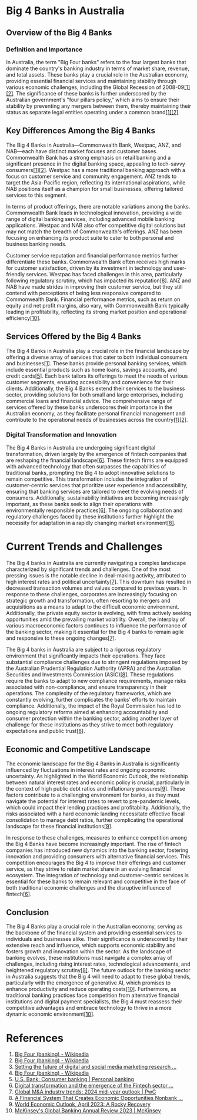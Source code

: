# Big 4 Banks in Australia

## Overview of the Big 4 Banks

### Definition and Importance
In Australia, the term "Big Four banks" refers to the four largest banks that dominate the country's banking industry in terms of market share, revenue, and total assets. These banks play a crucial role in the Australian economy, providing essential financial services and maintaining stability through various economic challenges, including the Global Recession of 2008-09[[1]](https://en.wikipedia.org/wiki/Big_Four_(banking))[[2]](https://en.wikipedia.org/wiki/Big_Four_(banking)). The significance of these banks is further underscored by the Australian government's "four pillars policy," which aims to ensure their stability by preventing any mergers between them, thereby maintaining their status as separate legal entities operating under a common brand[[1]](https://en.wikipedia.org/wiki/Big_Four_(banking))[[2]](https://en.wikipedia.org/wiki/Big_Four_(banking)).

## Key Differences Among the Big 4 Banks

The Big 4 Banks in Australia—Commonwealth Bank, Westpac, ANZ, and NAB—each have distinct market focuses and customer bases. Commonwealth Bank has a strong emphasis on retail banking and a significant presence in the digital banking space, appealing to tech-savvy consumers[[1]](https://en.wikipedia.org/wiki/Big_Four_(banking))[[2]](https://en.wikipedia.org/wiki/Big_Four_(banking)). Westpac has a more traditional banking approach with a focus on customer service and community engagement. ANZ tends to target the Asia-Pacific region, reflecting its international aspirations, while NAB positions itself as a champion for small businesses, offering tailored services to this segment.

In terms of product offerings, there are notable variations among the banks. Commonwealth Bank leads in technological innovation, providing a wide range of digital banking services, including advanced mobile banking applications. Westpac and NAB also offer competitive digital solutions but may not match the breadth of Commonwealth's offerings. ANZ has been focusing on enhancing its product suite to cater to both personal and business banking needs.

Customer service reputation and financial performance metrics further differentiate these banks. Commonwealth Bank often receives high marks for customer satisfaction, driven by its investment in technology and user-friendly services. Westpac has faced challenges in this area, particularly following regulatory scrutiny, which has impacted its reputation[[8]](https://home.treasury.gov/sites/default/files/2018-07/A-Financial-System-that-Creates-Economic-Opportunities---Nonbank-Financi....pdf). ANZ and NAB have made strides in improving their customer service, but they still contend with perceptions of being less responsive compared to Commonwealth Bank. Financial performance metrics, such as return on equity and net profit margins, also vary, with Commonwealth Bank typically leading in profitability, reflecting its strong market position and operational efficiency[[10]](https://www.mckinsey.com/industries/financial-services/our-insights/global-banking-annual-review).

## Services Offered by the Big 4 Banks

The Big 4 Banks in Australia play a crucial role in the financial landscape by offering a diverse array of services that cater to both individual consumers and businesses[[1]](https://en.wikipedia.org/wiki/Big_Four_(banking)). These banks provide personal banking services, which include essential products such as home loans, savings accounts, and credit cards[[5]](https://www.usbank.com/index.html). Each bank tailors its offerings to meet the needs of various customer segments, ensuring accessibility and convenience for their clients. Additionally, the Big 4 Banks extend their services to the business sector, providing solutions for both small and large enterprises, including commercial loans and financial advice. The comprehensive range of services offered by these banks underscores their importance in the Australian economy, as they facilitate personal financial management and contribute to the operational needs of businesses across the country[[1]](https://en.wikipedia.org/wiki/Big_Four_(banking))[[2]](https://en.wikipedia.org/wiki/Big_Four_(banking)).

### Digital Transformation and Innovation

The Big 4 Banks in Australia are undergoing significant digital transformation, driven largely by the emergence of fintech companies that are reshaping the financial landscape[[6]](https://www.sciencedirect.com/science/article/pii/S2666954422000084). These fintech firms are equipped with advanced technology that often surpasses the capabilities of traditional banks, prompting the Big 4 to adopt innovative solutions to remain competitive. This transformation includes the integration of customer-centric services that prioritize user experience and accessibility, ensuring that banking services are tailored to meet the evolving needs of consumers. Additionally, sustainability initiatives are becoming increasingly important, as these banks seek to align their operations with environmentally responsible practices[[6]](https://www.sciencedirect.com/science/article/pii/S2666954422000084). The ongoing collaboration and regulatory challenges faced by these institutions further highlight the necessity for adaptation in a rapidly changing market environment[[8]](https://home.treasury.gov/sites/default/files/2018-07/A-Financial-System-that-Creates-Economic-Opportunities---Nonbank-Financi....pdf).

# Current Trends and Challenges

The Big 4 banks in Australia are currently navigating a complex landscape characterized by significant trends and challenges. One of the most pressing issues is the notable decline in deal-making activity, attributed to high interest rates and political uncertainty[[7]](https://www.pwc.com/gx/en/services/deals/trends.html). This downturn has resulted in decreased transaction volumes and values compared to previous years. In response to these challenges, corporates are increasingly focusing on strategic growth and transformation, often resorting to mergers and acquisitions as a means to adapt to the difficult economic environment. Additionally, the private equity sector is evolving, with firms actively seeking opportunities amid the prevailing market volatility. Overall, the interplay of various macroeconomic factors continues to influence the performance of the banking sector, making it essential for the Big 4 banks to remain agile and responsive to these ongoing changes[[7]](https://www.pwc.com/gx/en/services/deals/trends.html).

The Big 4 banks in Australia are subject to a rigorous regulatory environment that significantly impacts their operations. They face substantial compliance challenges due to stringent regulations imposed by the Australian Prudential Regulation Authority (APRA) and the Australian Securities and Investments Commission (ASIC)[[8]](https://home.treasury.gov/sites/default/files/2018-07/A-Financial-System-that-Creates-Economic-Opportunities---Nonbank-Financi....pdf). These regulations require the banks to adapt to new compliance requirements, manage risks associated with non-compliance, and ensure transparency in their operations. The complexity of the regulatory frameworks, which are constantly evolving, further complicates the banks' efforts to maintain compliance. Additionally, the impact of the Royal Commission has led to ongoing regulatory reforms aimed at enhancing accountability and consumer protection within the banking sector, adding another layer of challenge for these institutions as they strive to meet both regulatory expectations and public trust[[8]](https://home.treasury.gov/sites/default/files/2018-07/A-Financial-System-that-Creates-Economic-Opportunities---Nonbank-Financi....pdf).

## Economic and Competitive Landscape

The economic landscape for the Big 4 Banks in Australia is significantly influenced by fluctuations in interest rates and ongoing economic uncertainty. As highlighted in the World Economic Outlook, the relationship between natural interest rates and economic policy is crucial, particularly in the context of high public debt ratios and inflationary pressures[[9]](https://www.imf.org/en/Publications/WEO/Issues/2023/04/11/world-economic-outlook-april-2023). These factors contribute to a challenging environment for banks, as they must navigate the potential for interest rates to revert to pre-pandemic levels, which could impact their lending practices and profitability. Additionally, the risks associated with a hard economic landing necessitate effective fiscal consolidation to manage debt ratios, further complicating the operational landscape for these financial institutions[[9]](https://www.imf.org/en/Publications/WEO/Issues/2023/04/11/world-economic-outlook-april-2023).

In response to these challenges, measures to enhance competition among the Big 4 Banks have become increasingly important. The rise of fintech companies has introduced new dynamics into the banking sector, fostering innovation and providing consumers with alternative financial services. This competition encourages the Big 4 to improve their offerings and customer service, as they strive to retain market share in an evolving financial ecosystem. The integration of technology and customer-centric services is essential for these banks to remain relevant and competitive in the face of both traditional economic challenges and the disruptive influence of fintech[[6]](https://www.sciencedirect.com/science/article/pii/S2666954422000084).

## Conclusion

The Big 4 Banks play a crucial role in the Australian economy, serving as the backbone of the financial system and providing essential services to individuals and businesses alike. Their significance is underscored by their extensive reach and influence, which supports economic stability and fosters growth and innovation within the sector. As the landscape of banking evolves, these institutions must navigate a complex array of challenges, including rising interest rates, technological advancements, and heightened regulatory scrutiny[[8]](https://home.treasury.gov/sites/default/files/2018-07/A-Financial-System-that-Creates-Economic-Opportunities---Nonbank-Financi....pdf). The future outlook for the banking sector in Australia suggests that the Big 4 will need to adapt to these global trends, particularly with the emergence of generative AI, which promises to enhance productivity and reduce operating costs[[10]](https://www.mckinsey.com/industries/financial-services/our-insights/global-banking-annual-review). Furthermore, as traditional banking practices face competition from alternative financial institutions and digital payment specialists, the Big 4 must reassess their competitive advantages and embrace technology to thrive in a more dynamic economic environment[[10]](https://www.mckinsey.com/industries/financial-services/our-insights/global-banking-annual-review).


# References
1. [Big Four (banking) - Wikipedia](https://en.wikipedia.org/wiki/Big_Four_(banking))
2. [Big Four (banking) - Wikipedia](https://en.wikipedia.org/wiki/Big_Four_(banking))
3. [Setting the future of digital and social media marketing research ...](https://www.sciencedirect.com/science/article/pii/S0268401220308082)
4. [Big Four (banking) - Wikipedia](https://en.wikipedia.org/wiki/Big_Four_(banking))
5. [U.S. Bank: Consumer banking | Personal banking](https://www.usbank.com/index.html)
6. [Digital transformation and the emergence of the Fintech sector ...](https://www.sciencedirect.com/science/article/pii/S2666954422000084)
7. [Global M&A industry trends: 2024 mid-year outlook | PwC](https://www.pwc.com/gx/en/services/deals/trends.html)
8. [A Financial System That Creates Economic Opportunities Nonbank ...](https://home.treasury.gov/sites/default/files/2018-07/A-Financial-System-that-Creates-Economic-Opportunities---Nonbank-Financi....pdf)
9. [World Economic Outlook, April 2023: A Rocky Recovery](https://www.imf.org/en/Publications/WEO/Issues/2023/04/11/world-economic-outlook-april-2023)
10. [McKinsey's Global Banking Annual Review 2023 | McKinsey](https://www.mckinsey.com/industries/financial-services/our-insights/global-banking-annual-review)

    